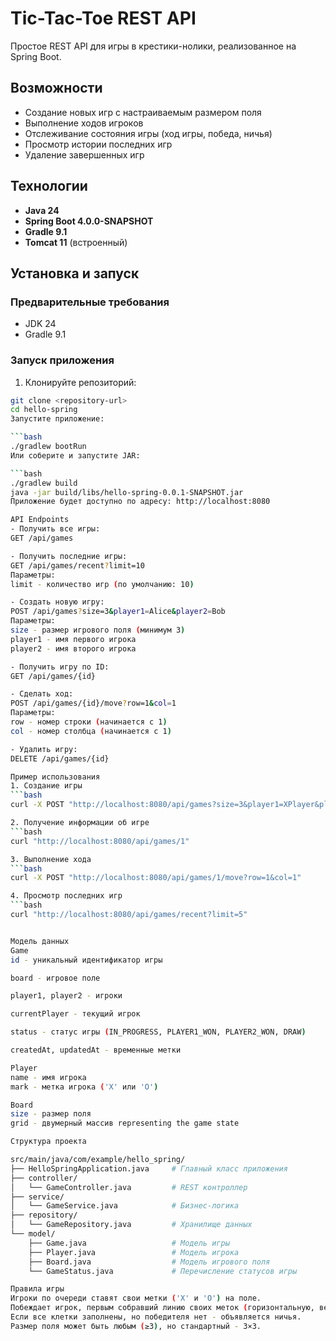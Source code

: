 # Tic-Tac-Toe REST API

Простое REST API для игры в крестики-нолики, реализованное на Spring Boot.

## Возможности

- Создание новых игр с настраиваемым размером поля
- Выполнение ходов игроков
- Отслеживание состояния игры (ход игры, победа, ничья)
- Просмотр истории последних игр
- Удаление завершенных игр

## Технологии

- **Java 24**
- **Spring Boot 4.0.0-SNAPSHOT**
- **Gradle 9.1**
- **Tomcat 11** (встроенный)

## Установка и запуск

### Предварительные требования
- JDK 24
- Gradle 9.1

### Запуск приложения

1. Клонируйте репозиторий:
```bash
git clone <repository-url>
cd hello-spring
Запустите приложение:

```bash
./gradlew bootRun
Или соберите и запустите JAR:

```bash
./gradlew build
java -jar build/libs/hello-spring-0.0.1-SNAPSHOT.jar
Приложение будет доступно по адресу: http://localhost:8080

API Endpoints
- Получить все игры: 
GET /api/games

- Получить последние игры:
GET /api/games/recent?limit=10
Параметры:
limit - количество игр (по умолчанию: 10)

- Создать новую игру:
POST /api/games?size=3&player1=Alice&player2=Bob
Параметры:
size - размер игрового поля (минимум 3)
player1 - имя первого игрока
player2 - имя второго игрока

- Получить игру по ID:
GET /api/games/{id}

- Сделать ход:
POST /api/games/{id}/move?row=1&col=1
Параметры:
row - номер строки (начинается с 1)
col - номер столбца (начинается с 1)

- Удалить игру:
DELETE /api/games/{id}

Пример использования
1. Создание игры
```bash
curl -X POST "http://localhost:8080/api/games?size=3&player1=XPlayer&player2=OPlayer"

2. Получение информации об игре
```bash
curl "http://localhost:8080/api/games/1"

3. Выполнение хода
```bash
curl -X POST "http://localhost:8080/api/games/1/move?row=1&col=1"

4. Просмотр последних игр
```bash
curl "http://localhost:8080/api/games/recent?limit=5"


Модель данных
Game
id - уникальный идентификатор игры

board - игровое поле

player1, player2 - игроки

currentPlayer - текущий игрок

status - статус игры (IN_PROGRESS, PLAYER1_WON, PLAYER2_WON, DRAW)

createdAt, updatedAt - временные метки

Player
name - имя игрока
mark - метка игрока ('X' или 'O')

Board
size - размер поля
grid - двумерный массив representing the game state

Структура проекта

src/main/java/com/example/hello_spring/
├── HelloSpringApplication.java     # Главный класс приложения
├── controller/
│   └── GameController.java         # REST контроллер
├── service/
│   └── GameService.java            # Бизнес-логика
├── repository/
│   └── GameRepository.java         # Хранилище данных
└── model/
    ├── Game.java                   # Модель игры
    ├── Player.java                 # Модель игрока
    ├── Board.java                  # Модель игрового поля
    └── GameStatus.java             # Перечисление статусов игры

Правила игры
Игроки по очереди ставят свои метки ('X' и 'O') на поле.
Побеждает игрок, первым собравший линию своих меток (горизонтальную, вертикальную или диагональную).
Если все клетки заполнены, но победителя нет - объявляется ничья.
Размер поля может быть любым (≥3), но стандартный - 3×3.